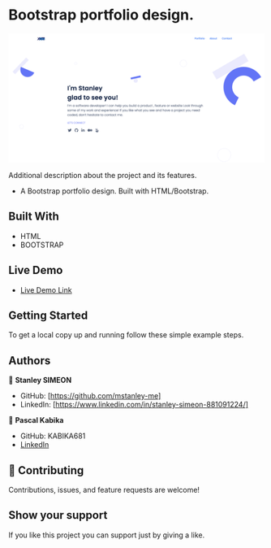 # Bootstrap portfolio design.

![screenshot](./stanley.png)

Additional description about the project and its features.

- A Bootstrap portfolio design. Built with HTML/Bootstrap.

## Built With

- HTML
- BOOTSTRAP

## Live Demo

- [Live Demo Link](https://mstanley-me.github.io/mobileSkeleton/)

## Getting Started

To get a local copy up and running follow these simple example steps.

## Authors

👤 **Stanley SIMEON**

- GitHub: [https://github.com/mstanley-me]
- LinkedIn: [https://www.linkedin.com/in/stanley-simeon-881091224/]

👤 **Pascal Kabika**

- GitHub: KABIKA681
- [LinkedIn](https://www.linkedin.com/in/pascal-kabika-443061220/)

## 🤝 Contributing

Contributions, issues, and feature requests are welcome!

## Show your support

If you like this project you can support just by giving a like.
